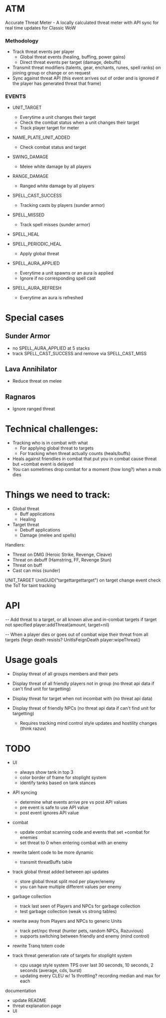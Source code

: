 # ATM
Accurate Threat Meter - A locally calculated threat meter with API sync for real time updates for Classic WoW


### Methodology

* Track threat events per player
  * Global threat events (healing, buffing, power gains)
  * Direct threat events per target (damage, debuffs)
* Transmit threat modifiers (talents, gear, enchants, runes, spell ranks) on joining group or change or on request
* Sync against threat API (this event arrives out of order and is ignored if the player has generated threat that frame)





### EVENTS
* UNIT_TARGET
    * Everytime a unit changes their target
    * Check the combat status when a unit changes their target
    * Track player target for meter
* NAME_PLATE_UNIT_ADDED
    * Check combat status and target

* SWING_DAMAGE
    * Melee white damage by all players
* RANGE_DAMAGE
    * Ranged white damage by all players

* SPELL_CAST_SUCCESS
    * Tracking casts by players (sunder armor)
* SPELL_MISSED
    * Track spell misses (sunder armor)

* SPELL_HEAL
* SPELL_PERIODIC_HEAL
    * Apply global threat

* SPELL_AURA_APPLIED
    * Everytime a unit spawns or an aura is applied
    * Ignore if no corresponding spell cast
* SPELL_AURA_REFRESH
    * Everytime an aura is refreshed


# Special cases
## Sunder Armor
* no SPELL_AURA_APPLIED at 5 stacks
* track SPELL_CAST_SUCCESS and remove via SPELL_CAST_MISS

## Lava Annihilator
* Reduce threat on melee

## Ragnaros
* Ignore ranged threat


# Technical challenges:
* Tracking who is in combat with what
    * For applying global threat to targets
    * For tracking when threat actually counts (heals/buffs)
* Heals against friendlies in combat that put you in combat cause threat but +combat event is delayed
* You can sometimes drop combat for a moment (how long?) when a mob dies




# Things we need to track:
* Global threat
    * Buff applications
    * Healing
* Target threat
    * Debuff applications
    * Damage (melee and spells)

Handlers:
* Threat on DMG (Heroic Strike, Revenge, Cleave)
* Threat on debuff (Hamstring, FF, Revenge Stun)
* Threat on buff
* Cast can miss (sunder)





UNIT_TARGET
UnitGUID("targettargettarget")
on target change event check the ToT for taint tracking



# API

-- Add threat to a target, or all known alive and in-combat targets if target not specified
player:addThreat(amount, target=nil)

-- When a player dies or goes out of combat wipe their threat from all targets (feign death resists? UnitIsFeignDeath
player:wipeThreat()


# Usage goals
- Display threat of all groups members and their pets
- Display threat of all friendly players not in group (no threat api data if can't find unit for targetting)

- Display threat for target when not incombat with (no threat api data)
- Display threat of friendly NPCs (no threat api data if can't find unit for targetting)
    - Requires tracking mind control style updates and hostility changes (think razuv)


# TODO

* UI
    - always show tank in top 3
    - color border of frame for stoplight system
    - identify tanks based on tank stances

* API syncing
    - determine what events arrive pre vs post API values
    - pre event is safe to use API value
    - post event ignores API value

* combat
    - update combat scanning code and events that set +combat for enemies
    - set threat to 0 when entering combat with an enemy
* rewrite talent code to be more dynamic
    - transmit threatBuffs table
* track global threat added between api updates
    - store global threat split mod per player/enemy
    - you can have multiple different values per enemy
* garbage collection
    - track last seen of Players and NPCs for garbage collection
    - test garbage collection (weak vs strong tables)
* rewrite away from Players and NPCs to generic Units
    - track pet/npc threat (hunter pets, random NPCs, Razuvious)
    - supports switching between friendly and enemy (mind control)
* rewrite Tranq totem code
* track threat generation rate of targets for stoplight system
    - cpu usage style system TPS over last 30 seconds, 10 seconds, 2 seconds (average, cds, burst)
    - updating every CLEU w/ 1s throttling? recording median and max for each

documentation
* update README
* threat explanation page
* UI